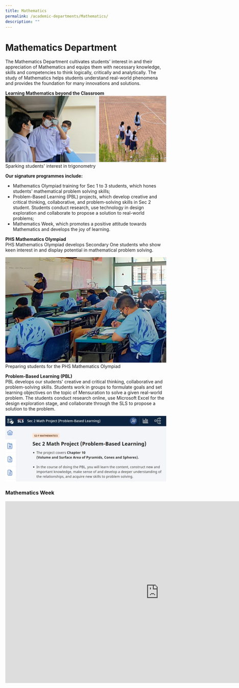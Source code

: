 ```yaml
---
title: Mathematics
permalink: /academic-departments/Mathematics/
description: ""
---
```

# **Mathematics Department**&nbsp;


The Mathematics Department cultivates students' interest in and their appreciation of Mathematics and equips them with necessary knowledge, skills and competencies to think logically, critically and analytically. The study of Mathematics helps students understand real-world phenomena and provides the&nbsp;foundation for many innovations and solutions.&nbsp;

**Learning Mathematics beyond the Classroom**
![](/images/math1.jpg)
Sparking students' interest in trigonometry&nbsp;

**Our signature programmes include:**&nbsp;

*   Mathematics Olympiad training for Sec 1 to 3 students, which hones students' mathematical problem solving skills;
*   Problem-Based Learning (PBL) projects, which develop creative and critical thinking, collaborative, and problem-solving skills in Sec 2 student. Students conduct research, use technology in design exploration and collaborate to propose a solution to real-world problems;&nbsp;
*   Mathematics Week, which promotes a positive attitude towards Mathematics and develops the joy of learning.

  

**PHS Mathematics Olympiad**&nbsp;   
PHS Mathematics Olympiad develops Secondary One students who show keen interest in and display potential in mathematical problem solving.

![](/images/Math.jpg)
Preparing students for the PHS Mathematics Olympiad

**Problem-Based Learning (PBL)**  
PBL develops our students' creative and critical thinking, collaborative and problem-solving skills. Students work in groups to formulate goals and set learning objectives on the topic of Mensuration to solve a given real-world problem. The students conduct research online, use Microsoft Excel for the design exploration stage, and collaborate through the SLS to propose a solution to the problem.

![](/images/2(1).jpg)



### **Mathematics Week**
<iframe allowfullscreen="true" height="569" width="960" frameborder="0" src="https://docs.google.com/presentation/d/e/2PACX-1vSBZbAOjsQo0NV_Ix1U_ngwEpxf76LiDU-3RNABOj4Bny5hkOZuaXuo_LClCmuri_9saS3b0NEKIRV6/embed?start=true&amp;loop=false&amp;delayms=5000"></iframe>